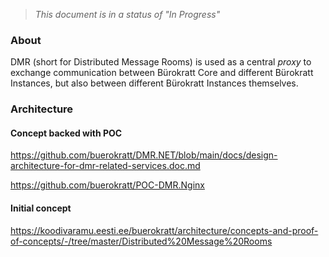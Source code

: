 > _This document is in a status of "In Progress"_

### About

DMR (short for Distributed Message Rooms) is used as a central _proxy_ to exchange communication between Bürokratt Core and different Bürokratt Instances, but also between different Bürokratt Instances themselves.

### Architecture

#### Concept backed with POC

https://github.com/buerokratt/DMR.NET/blob/main/docs/design-architecture-for-dmr-related-services.doc.md

https://github.com/buerokratt/POC-DMR.Nginx

#### Initial concept

https://koodivaramu.eesti.ee/buerokratt/architecture/concepts-and-proof-of-concepts/-/tree/master/Distributed%20Message%20Rooms
